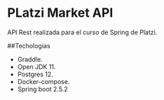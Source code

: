 # PLatzi Market API

API Rest realizada para el curso de Spring de Platzi.

##Techologias

- Graddle.
- Open JDK 11.
- Postgres 12.
- Docker-compose.
- Spring boot 2.5.2